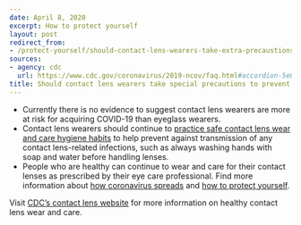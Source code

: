 ```yaml
---
date: April 8, 2020
excerpt: How to protect yourself
layout: post
redirect_from:
- /protect-yourself/should-contact-lens-wearers-take-extra-precaustions/
sources:
- agency: cdc
  url: https://www.cdc.gov/coronavirus/2019-ncov/faq.html#accordion-5e8f163dd7986
title: Should contact lens wearers take special precautions to prevent COVID-19?
---
```


- Currently there is no evidence to suggest contact lens wearers are more at risk for acquiring COVID-19 than eyeglass wearers.
- Contact lens wearers should continue to [practice safe contact lens wear and care hygiene habits](https://www.cdc.gov/contactlenses/protect-your-eyes.html) to help prevent against transmission of any contact lens-related infections, such as always washing hands with soap and water before handling lenses.
- People who are healthy can continue to wear and care for their contact lenses as prescribed by their eye care professional.
Find more information about [how coronavirus spreads](https://www.cdc.gov/coronavirus/2019-ncov/prepare/transmission.html) and [how to protect yourself](https://www.cdc.gov/coronavirus/2019-ncov/prepare/prevention.html).

Visit [CDC’s contact lens website](https://www.cdc.gov/contactlenses/index.html) for more information on healthy contact lens wear and care.